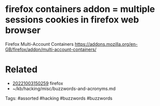 # firefox containers addon = multiple sessions cookies in firefox web browser
Firefox Multi-Account Containers
https://addons.mozilla.org/en-GB/firefox/addon/multi-account-containers/

# Related
- [20221003150259](/zet/20221003150259/README.md) firefox
- ~/kb/hacking/misc/buzzwords-and-acronyms.md

Tags:
    #assorted #hacking #buzzwords #buzzwords
